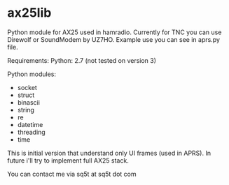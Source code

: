# ax25lib
Python module for AX25 used in hamradio. Currently for TNC you can use Direwolf or SoundModem by UZ7HO. Example use you can see in aprs.py file.

Requirements:
Python: 2.7 (not tested on version 3)

Python modules:
- socket
- struct
- binascii
- string
- re
- datetime
- threading
- time

This is initial version that understand only UI frames (used in APRS). In future i'll try to implement full AX25 stack.

You can contact me via sq5t at sq5t dot com
